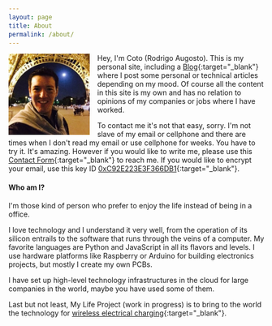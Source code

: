 ```yaml
---
layout: page
title: About
permalink: /about/
---
```


<img src="/assets/coto.jpg" width="160" height="160" style="float: left; margin-right: 15px;"/> Hey, I'm Coto (Rodrigo Augosto). This is my personal site, including a [Blog][blog]{:target="_blank"} where I post some personal or technical articles depending on my mood. Of course all the content in this site is my own and has no relation to opinions of my companies or jobs where I have worked.


To contact me it's not that easy, sorry. I'm not slave of my email or cellphone and there are times when I don't read my email or use cellphone for weeks. You have to try it. It's amazing. 
However if you would like to write me, please use this [Contact Form][contact]{:target="_blank"} to reach me. If you would like to encrypt your email, use this key ID [0xC92E223E3F366DB1][pgp_key]{:target="_blank"}.


#### Who am I?

I'm those kind of person who prefer to enjoy the life instead of being in a office.

I love technology and I understand it very well, from the operation of its silicon entrails to the software that runs through the veins of a computer. My favorite languages are Python and JavaScript in all its flavors and levels. I use hardware platforms like Raspberry or Arduino for building electronics projects, but mostly I create my own PCBs.

I have set up high-level technology infrastructures in the cloud for large companies in the world, maybe you have used some of them.

Last but not least, My Life Project (work in progress) is to bring to the world the technology for [wireless electrical charging][neahtid]{:target="_blank"}.


[quora_s]: https://www.quora.com/What-is-the-coolest-thing-you-have-ever-created-alone-as-a-programmer/answer/Coto-Augosto
[blog]: https://feeds.feedburner.com/coto
[contact]: /contact/
[neahtid]: https://www.neahtid.com
[pgp_key]: https://pgp.key-server.io/pks/lookup?op=get&fingerprint=on&search=0xC92E223E3F366DB1
